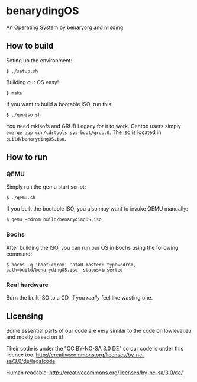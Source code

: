 # benarydingOS

An Operating System by benaryorg and nilsding

## How to build

Seting up the environment:

    $ ./setup.sh

Building our OS easy!

    $ make

If you want to build a bootable ISO, run this:

    $ ./geniso.sh

You need mkisofs and GRUB Legacy for it to work.  Gentoo users simply `emerge app-cdr/cdrtools sys-boot/grub:0`.
The iso is located in `build/benarydingOS.iso`.

## How to run

### QEMU

Simply run the qemu start script:

    $ ./qemu.sh

If you built the bootable ISO, you also may want to invoke QEMU manually:

    $ qemu -cdrom build/benarydingOS.iso

### Bochs

After building the ISO, you can run our OS in Bochs using the following command:

    $ bochs -q 'boot:cdrom' 'ata0-master: type=cdrom, path=build/benarydingOS.iso, status=inserted'

### Real hardware

Burn the built ISO to a CD, if you _really_ feel like wasting one.

## Licensing

Some essential parts of our code are very similar to the code on lowlevel.eu and mostly based on it!

Their code is under the "CC BY-NC-SA 3.0 DE" so our code is under this licence too.
http://creativecommons.org/licenses/by-nc-sa/3.0/de/legalcode

Human readable:
http://creativecommons.org/licenses/by-nc-sa/3.0/de/
